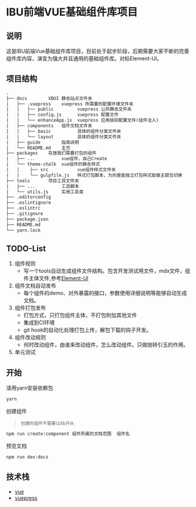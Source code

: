 # IBU前端VUE基础组件库项目 #

## 说明 ##

这是IBU前端Vue基础组件库项目，目前处于起步阶段，后期需要大家不断的完善组件库内容，演变为强大并且通用的基础组件库。对标Element-UI。

## 项目结构 ##

```txt
.
├── docs        XBUI 静态站点文件夹
|   ├── .vuepress    vuepress 所需要的配置环境文件夹
|   |   ├── public         vuepress 公共静态文件夹
|   |   ├── config.js      vuepress 配置文件
|   |   └── enhanceApp.js  vuepress 应用级别配置文件(组件注入)
|   ├── components   组件文档文件夹
|   |   ├── basic          具体的组件分类文件夹
|   |   └── layout         具体的组件分类文件夹
|   ├── guide        指南说明
|   └── README.md    主页
├── packages    存放我们需要打包的组件
|   ├── ...          vue组件，自己Create
|   └── theme-chalk  vue组件的静态样式
|   |    ├── src           vue组件样式文件夹
|   |    └── gulpfile.js   样式打包脚本，为的是能独立打包样式能做主题包切换
├── tools       项目工具文件夹
|   ├── ...          工具脚本
|   └── utils.js     实用工具类
├── .editorconfig
├── .eslintignore
├── .eslintrc
├── .gitignore
├── package.json
├── README.md
└── yarn.lock
```

## TODO-List ##

1. 组件规则
   - 写一个tools自动生成组件文件结构。包含开发测试用文件，mdx文件，组件主体文件,参考[Element-UI](https://github.com/ElemeFE/element)
1. 组件文档自动发布
   - 每个组件的demo、对外暴露的接口，参数使用详细说明等能够自动生成文档。
1. 组件打包发布
   - 打包方式，只打包组件主体，不打包附加其他文件
   - 集成到CI环境
   - git hook的自动化处理打包上传，解包下载的钩子开发。
1. 组件改动规则
   - 何时改动组件，由谁来改动组件，怎么改动组件。只做抛转引玉的作用。
1. 单元测试

## 开始 ##

请用yarn安装依赖包

```bash
yarn
```

创建组件

>`创建的组件不需要以Xb开头`

```bash
npm run create:component 组件所属的文档范围  组件名
```

预览文档

```bash
npm run dev:docs
```

## 技术栈 ##

- [vue](https://github.com/vuejs/vue)
- [vuepress](https://github.com/vuejs/vuepress)
